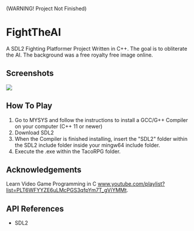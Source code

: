 (WARNING! Project Not Finished)

# FightTheAI
A SDL2 Fighting Platformer Project Written in C++. The goal is to obliterate the AI.
The background was a free royalty free image online.

## Screenshots
<p float="left">
   <img src="https://i.postimg.cc/bv3wWFhp/ok.png width="100" />
</p>

## How To Play

1. Go to MYSYS and follow the instructions to install a GCC/G++ Compiler on your computer (C++ 11 or newer)
2. Download SDL2
3. When the Compiler is finished installing, insert the "SDL2" folder within the SDL2 include folder
   inside your mingw64 include folder.
4. Execute the .exe within the TacoRPG folder.

## Acknowledgements

Learn Video Game Programming in C www.youtube.com/playlist?list=PLT6WFYYZE6uLMcPGS3qfpYm7T_gViYMMt.

## API References

- SDL2
